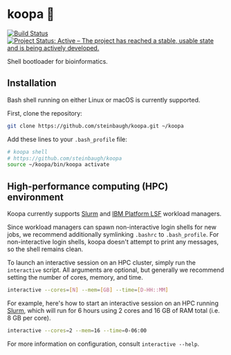 # koopa 🐢

[![Build Status](https://travis-ci.org/steinbaugh/koopa.svg?branch=master)](https://travis-ci.org/steinbaugh/koopa)
[![Project Status: Active – The project has reached a stable, usable state and is being actively developed.](http://www.repostatus.org/badges/latest/active.svg)](http://www.repostatus.org/#active)

Shell bootloader for bioinformatics.

## Installation

Bash shell running on either Linux or macOS is currently supported.

First, clone the repository:

```bash
git clone https://github.com/steinbaugh/koopa.git ~/koopa
```

Add these lines to your `.bash_profile` file:

```bash
# koopa shell
# https://github.com/steinbaugh/koopa
source ~/koopa/bin/koopa activate
```

## High-performance computing (HPC) environment

Koopa currently supports [Slurm][] and [IBM Platform LSF][LSF] workload managers.

Since workload managers can spawn non-interactive login shells for new jobs, we recommend additionally symlinking `.bashrc` to `.bash_profile`. For non-interactive login shells, koopa doesn't attempt to print any messages, so the shell remains clean.

To launch an interactive session on an HPC cluster, simply run the `interactive` script. All arguments are optional, but generally we recommend setting the number of cores, memory, and time.

```bash
interactive --cores=[N] --mem=[GB] --time=[D-HH::MM]
```

For example, here's how to start an interactive session on an HPC running [Slurm][], which will run for 6 hours using 2 cores and 16 GB of RAM total (i.e. 8 GB per core).

```bash
interactive --cores=2 --mem=16 --time=0-06:00
```

For more information on configuration, consult `interactive --help`.

[LSF]: https://www.ibm.com/support/knowledgecenter/en/SSETD4/product_welcome_platform_lsf.html
[Slurm]: https://slurm.schedmd.com
